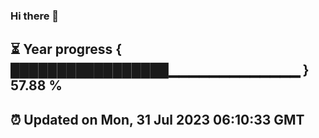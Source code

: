 ### Hi there 👋
⏳ Year progress { █████████████████▁▁▁▁▁▁▁▁▁▁▁▁▁ } 57.88 %
---
⏰ Updated on Mon, 31 Jul 2023 06:10:33 GMT
---
